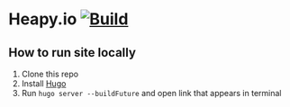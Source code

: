 # Heapy.io [![Build](https://github.com/Heapy/heapy.io/actions/workflows/build.yml/badge.svg)](https://github.com/Heapy/heapy.io/actions/workflows/build.yml)

## How to run site locally

1. Clone this repo
2. Install [Hugo](https://gohugo.io/)
3. Run `hugo server --buildFuture` and open link that appears in terminal 
